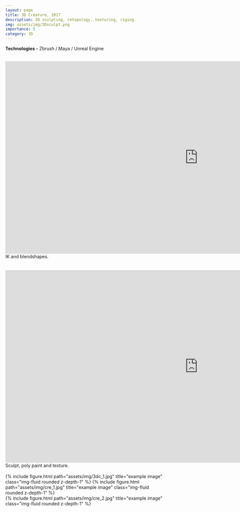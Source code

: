 ```yaml
---
layout: page
title: 3D Creature, 2017
description: 3D sculpting, retopology, texturing, riging.
img: assets/img/3Dsculpt.png
importance: 5
category: 3D
---
```

<b>Technologies -</b> Zbrush / Maya / Unreal Engine <br>

<div class="row">
        <br>
        <iframe width="1200" height="600" src="https://www.youtube.com/embed/vQCWAsYnI1I" frameborder="0"> </iframe>
        <br>
        IK and blendshapes.
        <br>
        <br>
</div>
<div class="row">
        <br>
        <iframe width="1200" height="600" src="https://www.youtube.com/embed/D65OG1t4jK4" frameborder="0"> </iframe>
        <br>
        Sculpt, poly paint and texture.
        <br>
        <br>
</div>

<div class="row">
    <div class="col-sm mt-3 mt-md-0">
        {% include figure.html path="assets/img/3dc_1.jpg" title="example image" class="img-fluid rounded z-depth-1" %}
        {% include figure.html path="assets/img/cre_1.jpg" title="example image" class="img-fluid rounded z-depth-1" %}
    </div>
    <div class="col-sm mt-3 mt-md-0">
        {% include figure.html path="assets/img/cre_2.jpg" title="example image" class="img-fluid rounded z-depth-1" %} 
    </div>
</div>



